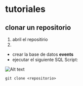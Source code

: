 # tutoriales

## clonar un repositorio

1. abril el repositirio
2.
* crear la base de datos **events**
* ejecutar el siguiente SQL Script:

![Alt text](/wolf-mtwo/tutos/blob/master/images/1.png?raw=true "Optional Title")

```
git clone <repositorio>
```
